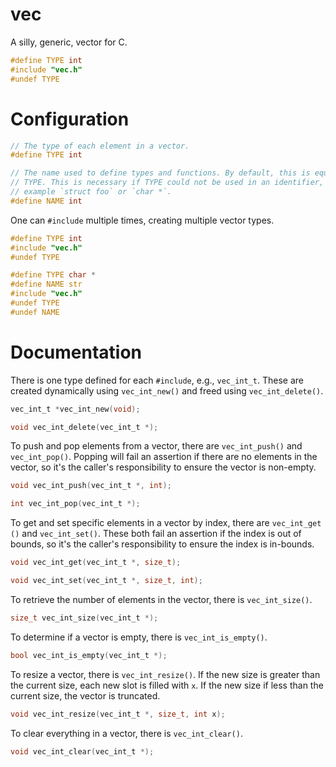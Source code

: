 # vec

A silly, generic, vector for C.

```c
#define TYPE int
#include "vec.h"
#undef TYPE
```

# Configuration

```c
// The type of each element in a vector.
#define TYPE int

// The name used to define types and functions. By default, this is equal to
// TYPE. This is necessary if TYPE could not be used in an identifier, for
// example `struct foo` or `char *`.
#define NAME int
```

One can `#include` multiple times, creating multiple vector types.

```c
#define TYPE int
#include "vec.h"
#undef TYPE

#define TYPE char *
#define NAME str
#include "vec.h"
#undef TYPE
#undef NAME
```

# Documentation

There is one type defined for each `#include`, e.g., `vec_int_t`. These are
created dynamically using `vec_int_new()` and freed using
`vec_int_delete()`.

```c
vec_int_t *vec_int_new(void);

void vec_int_delete(vec_int_t *);
```

To push and pop elements from a vector, there are `vec_int_push()` and
`vec_int_pop()`. Popping will fail an assertion if there are no elements in
the vector, so it's the caller's responsibility to ensure the vector is
non-empty.

```c
void vec_int_push(vec_int_t *, int);

int vec_int_pop(vec_int_t *);
```

To get and set specific elements in a vector by index, there are `vec_int_get
()` and `vec_int_set()`. These both fail an assertion if the index is out of
bounds, so it's the caller's responsibility to ensure the index is
in-bounds.

```c
void vec_int_get(vec_int_t *, size_t);

void vec_int_set(vec_int_t *, size_t, int);
```

To retrieve the number of elements in the vector, there is `vec_int_size()`.

```c
size_t vec_int_size(vec_int_t *);
```

To determine if a vector is empty, there is `vec_int_is_empty()`.

```c
bool vec_int_is_empty(vec_int_t *);
```

To resize a vector, there is `vec_int_resize()`. If the new size is greater
than the current size, each new slot is filled with `x`. If the new size if
less than the current size, the vector is truncated.

```c
void vec_int_resize(vec_int_t *, size_t, int x);
```

To clear everything in a vector, there is `vec_int_clear()`.

```c
void vec_int_clear(vec_int_t *);
```